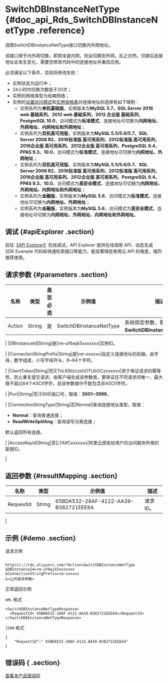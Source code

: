 # SwitchDBInstanceNetType {#doc_api_Rds_SwitchDBInstanceNetType .reference}

调用SwitchDBInstanceNetType接口切换内外网地址。

该接口用于内外网切换，即原来是内网，则会切换到外网，反之亦然。切换后连接地址会发生变化，需要您修改代码中的连接地址并重启应用。

必须满足以下条件，否则将修改失败：

-   实例状态为运行中；
-   24小时内切换次数低于20次；
-   实例的网络类型为经典网络；
-   实例的[设置访问模式](~~26193~~)和[实例规格表](~~26312~~)对连接地址的选择有如下限制：
    -   实例系列为**单机基础版**，实例版本为**MySQL 5.7、SQL Server 2016 web 基础系列、2012 web 基础系列、2012 企业版 基础系列、PostgreSQL 10.0**，访问模式为**标准模式**，连接地址可切换为**内网地址、外网地址、内网地址和外网地址**；
    -   实例系列为**双机高可用版**，实例版本为**MySQL 5.5/5.6/5.7、SQL Server 2008 R2、2016标准版 高可用系列、2012标准版 高可用系列、2016企业版 高可用系列、2012企业版 高可用系列、PostgreSQL 9.4、PPAS 9.3、10.0**，访问模式为**标准模式**，连接地址可切换为**内网地址、外网地址**；
    -   实例系列为**双机高可用版**，实例版本为**MySQL 5.5/5.6/5.7、SQL Server 2008 R2、2016标准版 高可用系列、2012标准版 高可用系列、2016企业版 高可用系列、2012企业版 高可用系列、PostgreSQL 9.4、PPAS 9.3、10.0**，访问模式为**高安全模式**，连接地址可切换为**内网地址、外网地址、内网地址和外网地址**；
    -   实例系列为**金融版**，实例版本为**MySQL 5.6**，访问模式为**标准模式**，连接地址可切换为**内网地址、外网地址**；
    -   实例系列为**金融版**，实例版本为**MySQL 5.6**，访问模式为**高安全模式**，连接地址可切换为**内网地址、外网地址、内网地址和外网地址**。

## 调试 {#apiExplorer .section}

前往【[API Explorer](https://api.aliyun.com/#product=Rds&api=SwitchDBInstanceNetType)】在线调试，API Explorer 提供在线调用 API、动态生成 SDK Example 代码和快速检索接口等能力，能显著降低使用云 API 的难度，强烈推荐使用。

## 请求参数 {#parameters .section}

|名称|类型|是否必选|示例值|描述|
|--|--|----|---|--|
|Action|String|是|SwitchDBInstanceNetType|系统规定参数，取值：**SwitchDBInstanceNetType**。

 |
|DBInstanceId|String|是|rm-uf6wjk5xxxxxxx|实例ID。

 |
|ConnectionStringPrefix|String|是|rm-xxxxxx|自定义连接地址的前辍。由字母，数字组成，小写字母开头，8~64个字符。

 |
|ClientToken|String|否|ETnLKlblzczshOTUbOCzxxxxxx|用于保证请求的幂等性，防止重复提交请求。由客户端生成该参数值，要保证在不同请求间唯一，最大值不超过64个ASCII字符，且该参数值中不能包含非ASCII字符。

 |
|Port|String|否|3306|端口号，取值：**3001~3999**。

 |
|ConnectionStringType|String|否|Normal|查询连接地址类型，取值：

 -   **Normal**：查询普通连接；
-   **ReadWriteSplitting**：查询读写分离连接；

 默认返回所有连接。

 |
|AccessKeyId|String|否|LTAIfCxxxxxxx|阿里云颁发给用户的访问服务所用的密钥ID。

 |

## 返回参数 {#resultMapping .section}

|名称|类型|示例值|描述|
|--|--|---|--|
|RequestId|String|65BDA532-28AF-4122-AA39-B382721EEE64|请求ID。

 |

## 示例 {#demo .section}

请求示例

``` {#request_demo}

http(s)://rds.aliyuncs.com/?Action=SwitchDBInstanceNetType
&DBInstanceId=rm-uf6wjk5xxxxxxx
&ConnectionStringPrefix=rm-xxxxxx
&<公共请求参数>

```

正常返回示例

`XML` 格式

``` {#xml_return_success_demo}
<SwitchDBInstanceNetTypeResponse>
  <RequestId> 65BDA532-28AF-4122-AA39-B382721EEE64</RequestId>
</SwitchDBInstanceNetTypeResponse>

```

`JSON` 格式

``` {#json_return_success_demo}
{
	"RequestId":" 65BDA532-28AF-4122-AA39-B382721EEE64"
}
```

## 错误码 { .section}

[查看本产品错误码](https://error-center.aliyun.com/status/product/Rds)


